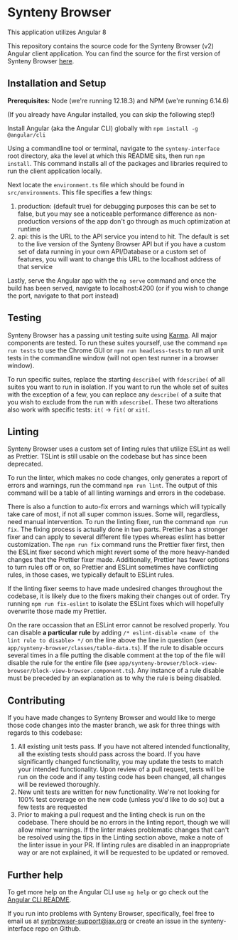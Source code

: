 # Synteny Browser

This application utilizes Angular 8

This repository contains the source code for the Synteny Browser (v2) Angular client application. You can find the source for the first version of Synteny Browser [here](https://github.com/TheJacksonLaboratory/syntenybrowser).

## Installation and Setup

**Prerequisites:** Node (we're running 12.18.3) and NPM (we're running 6.14.6)

(If you already have Angular installed, you can skip the following step!)

Install Angular (aka the Angular CLI) globally with `npm install -g @angular/cli`

Using a commandline tool or terminal, navigate to the `synteny-interface` root directory, aka
the level at which this README sits, then run `npm install`. This command installs all of the
packages and libraries required to run the client application locally.

Next locate the `environment.ts` file which should be found in `src/environments`. This file
specifies a few things:
1. production: (default true) for debugging purposes this can be set to false, but you may see a noticeable performance difference as non-production versions of the app don't go through as much optimization at runtime
2. api: this is the URL to the API service you intend to hit. The default is set to the live version of the Synteny Browser API but if you have a custom set of data running in your own API/Database or a custom set of features, you will want to change this URL to the localhost address of that service

Lastly, serve the Angular app with the `ng serve` command and once the build has been served, navigate to localhost:4200 (or if you wish to change the port, navigate to that port instead)

## Testing

Synteny Browser has a passing unit testing suite using [Karma](https://karma-runner.github.io). All major components are tested. To run these suites yourself, use the command `npm run tests` to use the Chrome GUI or `npm run headless-tests` to run all unit tests in the commandline window (will not open test runner in a browser window).

To run specific suites, replace the starting `describe(` with `fdescribe(` of all suites you want to run in isolation. If you want to run the whole set of suites with the exception of a few, you can replace any `describe(` of a suite that you wish to exclude from the run with `xdescribe(`. These two alterations also work with specific tests: `it(` -> `fit(` or `xit(`.

## Linting

Synteny Browser uses a custom set of linting rules that utilize ESLint as well as Prettier. TSLint is still usable on the codebase but has since been deprecated.  

To run the linter, which makes no code changes, only generates a report of errors and warnings, run the command `npm run lint`. The output of this command will be a table of all linting warnings and errors in the codebase.

There is also a function to auto-fix errors and warnings which will typically take care of most, if not all super common issues. Some will, regardless, need manual intervention. To run the linting fixer, run the command `npm run fix`. The fixing process is actually done in two parts. Prettier has a stronger fixer and can apply to several different file types whereas eslint has better customization. The `npm run fix` command runs the Prettier fixer first, then the ESLint fixer second which might revert some of the more heavy-handed changes that the Prettier fixer made. Additionally, Prettier has fewer options to turn rules off or on, so Prettier and ESLint sometimes have conflicting rules, in those cases, we typically default to ESLint rules.  

If the linting fixer seems to have made undesired changes throughout the codebase, it is likely due to the fixers making their changes out of order. Try running `npm run fix-eslint` to isolate the ESLint fixes which will hopefully overwrite those made my Prettier.  
 
 On the rare occassion that an ESLint error cannot be resolved properly. You can disable **a particular rule** by adding `/* eslint-disable <name of the lint rule to disable> */` on the line above the line in question (see `app/synteny-browser/classes/table-data.ts`). If the rule to disable occurs several times in a file putting the disable comment at the top of the file will disable the rule for the entire file (see `app/synteny-browser/block-view-browser/block-view-browser.component.ts`). Any instance of a rule disable must be preceded by an explanation as to why the rule is being disabled.

## Contributing

If you have made changes to Synteny Browser and would like to merge those code changes into the master branch, we ask for three things with regards to this codebase:
1. All existing unit tests pass. If you have not altered intended functionality, all the existing tests should pass across the board. If you have significantly changed functionality, you may update the tests to match your intended functionality. Upon review of a pull request, tests will be run on the code and if any testing code has been changed, all changes will be reviewed thoroughly.
2. New unit tests are written for new functionality. We're not looking for 100% test coverage on the new code (unless you'd like to do so) but a few tests are requested
3. Prior to making a pull request and the linting check is run on the codebase. There should be no errors in the linting report, though we will allow minor warnings. If the linter makes problematic changes that can't be resolved using the tips in the Linting section above, make a note of the linter issue in your PR. If linting rules are disabled in an inappropriate way or are not explained, it will be requested to be updated or removed.

## Further help

To get more help on the Angular CLI use `ng help` or go check out the [Angular CLI README](https://github.com/angular/angular-cli/blob/master/README.md).

If you run into problems with Synteny Browser, specifically, feel free to email us at [synbrowser-support@jax.org](mailto:synbrowser-support@jax.org) or create an issue in the synteny-interface repo on Github.
